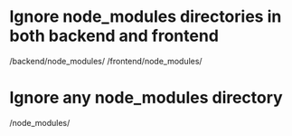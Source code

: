 # Ignore node_modules directories in both backend and frontend
/backend/node_modules/
/frontend/node_modules/

# Ignore any node_modules directory
/node_modules/